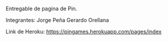 Entregable de pagina de Pin.

Integrantes:
Jorge Peña
Gerardo Orellana

Link de Heroku: https://pingames.herokuapp.com/pages/index
